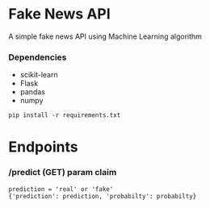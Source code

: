 # Fake News API
A simple fake news API using Machine Learning algorithm

### Dependencies
- scikit-learn
- Flask
- pandas
- numpy

```
pip install -r requirements.txt
```

# Endpoints
### /predict (GET) param claim

```
prediction = 'real' or 'fake'
{'prediction': prediction, 'probabilty': probabilty}
```
